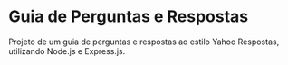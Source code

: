 # Guia de Perguntas e Respostas

Projeto de um guia de perguntas e respostas ao estilo Yahoo Respostas, utilizando Node.js e Express.js.
